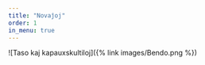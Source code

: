 ```yaml
---
title: "Novaĵoj"
order: 1
in_menu: true
---
```

![Taso kaj kapauxskultiloj]({% link images/Bendo.png %}) 